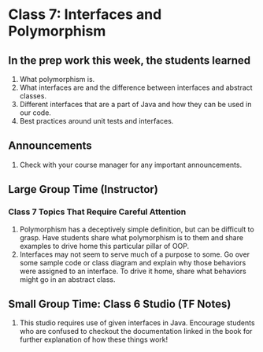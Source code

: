 # Class 7: Interfaces and Polymorphism

## In the prep work this week, the students learned
1. What polymorphism is.
1. What interfaces are and the difference between interfaces and abstract classes.
1. Different interfaces that are a part of Java and how they can be used in our code.
1. Best practices around unit tests and interfaces.

## Announcements
1. Check with your course manager for any important announcements.

## Large Group Time (Instructor)

### Class 7 Topics That Require Careful Attention
1. Polymorphism has a deceptively simple definition, but can be difficult to grasp. Have students share what polymorphism is to them and share examples to drive home this particular pillar of OOP.
1. Interfaces may not seem to serve much of a purpose to some. Go over some sample code or class diagram and explain why those behaviors were assigned to an interface. To drive it home, share what behaviors might go in an abstract class.

## Small Group Time: Class 6 Studio (TF Notes)
1. This studio requires use of given interfaces in Java. Encourage students who are confused to checkout the documentation linked in the book for further explanation of how these things work!